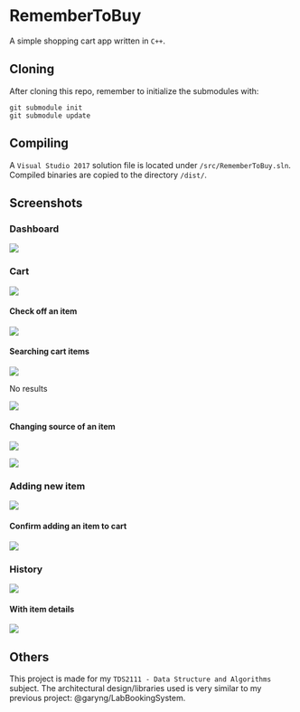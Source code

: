 # RememberToBuy

A simple shopping cart app written in `C++`.

## Cloning

After cloning this repo, remember to initialize the submodules with:

```
git submodule init
git submodule update
```

## Compiling

A `Visual Studio 2017` solution file is located under `/src/RememberToBuy.sln`. Compiled binaries are copied to the directory `/dist/`.

## Screenshots

### Dashboard

![](docs/dashboard.png)

### Cart

![](docs/cart.png)

#### Check off an item

![](docs/cart-check-off.png)

#### Searching cart items

![](docs/cart-searching.png)

No results

![](docs/cart-search-no-result.png)

#### Changing source of an item

![](docs/select-source.png)


![](docs/select-source-prompt.png)

### Adding new item

![](docs/select-item.png)

#### Confirm adding an item to cart

![](docs/select-item-prompt.png)

### History

![](docs/history.png)

#### With item details

![](docs/history-detailed.png)

## Others

This project is made for my `TDS2111 - Data Structure and Algorithms` subject. The architectural design/libraries used is very similar to my previous project: @garyng/LabBookingSystem.